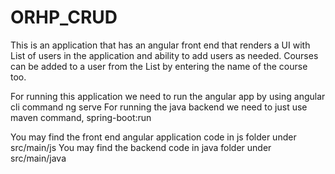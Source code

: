 # ORHP_CRUD
This is an application that has an angular front end that renders a UI with List of users in the application and ability to add users as needed.
Courses can be added to a user from the List by entering the name of the course too. 

For running this application we need to run the angular app by using angular cli command ng serve 
For running the java backend we need to just use maven command, spring-boot:run 

You may find the front end angular application code in js folder under src/main/js
You may find the backend code in java folder under src/main/java
